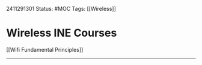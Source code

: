 

2411291301
	Status: #MOC
		Tags: [[Wireless]]

# Wireless INE Courses

[[Wifi Fundamental Principles]]







---




